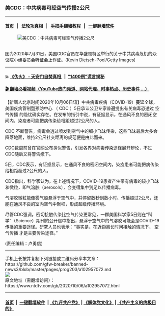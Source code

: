 ### 美CDC：中共病毒可经空气传播2公尺
------------------------

#### [首页](https://github.com/gfw-breaker/banned-news3/blob/master/README.md) &nbsp;&nbsp;|&nbsp;&nbsp; [法轮功真相](https://github.com/begood0513/basic/blob/master/README.md)  &nbsp;&nbsp;|&nbsp;&nbsp; [手把手翻墙教程](https://github.com/gfw-breaker/guides/wiki)  &nbsp;&nbsp;|&nbsp;&nbsp; [一键翻墙软件](https://github.com/gfw-breaker/nogfw/blob/master/README.md)  



<div><div class="featured_image">
 <figure>
  <img alt="美CDC：中共病毒可经空气传播2公尺" src="https://i.ntdtv.com/assets/uploads/2020/10/GettyImages-1227856682-800x450.jpg"/>
 </figure><br/>
 <span class="caption">
  图为2020年7月31日，美国CDC官员在华盛顿特区举行的关于中共病毒危机的众议院小组委员会听证会上作证。(Kevin Dietsch-Pool/Getty Images)
 </span>
</div>
</div><hr/>

#### 💥 [《伪火》 - 天安门自焚真相 ](http://158.247.195.190:10000/videos/blog/weihuo.html)&nbsp; |&nbsp; [“1400例”谎言揭秘  ](http://158.247.195.190:10000/videos/blog/jiexi1400.html)

#### [ 🎬  翻墙必看视频（YouTube热门频道、网站代理、时事热点、历史事件 ...）](https://github.com/gfw-breaker/links/blob/master/banned.md)

<div><div class="post_content" itemprop="articleBody">
 <p>
  【新唐人北京时间2020年10月06日讯】中共病毒疾病（COVID-19）蔓延全球，
  <ok href="https://www.ntdtv.com/gb/美国疾病管制暨预防中心.htm">
   美国疾病管制暨预防中心
  </ok>
  （
  <ok href="https://www.ntdtv.com/gb/cdc.htm">
   CDC
  </ok>
  ）5日承认公卫专家普遍提出有关病毒恐透过
  <ok href="https://www.ntdtv.com/gb/空气传播.htm">
   空气传播
  </ok>
  的隐忧确实存在。在发布的指引中说，有证据显示，在通风不良的密闭空间内，染疫者可能把病传染给相距超过2公尺的人。
 </p>
 <p>
  <ok href="https://www.ntdtv.com/gb/cdc.htm">
   CDC
  </ok>
  不断警告，病毒会透过喷发到空气中的细小飞沫传染，这些飞沫最后大多会降落地面，维持2公尺社交距离的规范便是由此而来。
 </p>
 <p>
  CDC数周前曾在官网公布类似警告，引发各界对病毒传染途径展开辩论，不过CDC随后又将警告撤下。
 </p>
 <p>
  5日，CDC表示，有证据显示，在通风不良的密闭空间内，染疫患者可能把病传染给相距超过2公尺的人。
 </p>
 <p>
  CDC指出，科学家认为，在上述情况下，COVID-19患者产生带有病毒的较小飞沫和微粒，即气溶胶（aerosols），会变得集中到足以传播病毒。
 </p>
 <p>
  气溶胶微粒能像雾气般悬浮于空气中，并停留数秒到数小时、传播超过2公尺，还能在通风不良的室内空气中聚积，形成超级传播环境。
 </p>
 <p>
  尽管CDC强调，密切接触传染比空气传染更常见，一群美国科学家5日则在“科学”（Science）期刊的公开信中指出，悬浮于空气中的气溶胶可能会是COVID-19传播的重要途径。研究人员也表示：“事实是，在近距离长时间接触的情况下，
  <ok href="https://www.ntdtv.com/gb/空气传播.htm">
   空气传播
  </ok>
  才是主要传染途径。”
 </p>
 <p>
  (责任编辑：卢勇信)
 </p>
 <div class="single_ad">
 </div>
</div>
</div>
<hr/>
手机上长按并复制下列链接或二维码分享本文章：<br/>
https://github.com/gfw-breaker/banned-news3/blob/master/pages/prog203/a102957072.md <br/>
<a href='https://github.com/gfw-breaker/banned-news3/blob/master/pages/prog203/a102957072.md'><img src='https://github.com/gfw-breaker/banned-news3/blob/master/pages/prog203/a102957072.md.png'/></a> <br/>
原文地址（需翻墙访问）：https://www.ntdtv.com/gb/2020/10/06/a102957072.html


------------------------
#### [首页](https://github.com/gfw-breaker/banned-news3/blob/master/README.md) &nbsp;|&nbsp; [一键翻墙软件](https://github.com/gfw-breaker/nogfw/blob/master/README.md) &nbsp;| [《九评共产党》](https://github.com/gfw-breaker/9ping.md/blob/master/README.md#九评之一评共产党是什么) | [《解体党文化》](https://github.com/gfw-breaker/jtdwh.md/blob/master/README.md) | [《共产主义的终极目的》](https://github.com/gfw-breaker/gczydzjmd.md/blob/master/README.md)


<img src='http://gfw-breaker.win/banned-news3/pages/prog203/a102957072.md' width='0px' height='0px'/>
